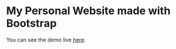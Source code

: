 # My Personal Website made with Bootstrap

You can see the demo live [here](https://tubular-taffy-e8e9d6.netlify.app/).
